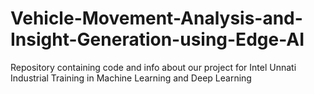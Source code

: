 # Vehicle-Movement-Analysis-and-Insight-Generation-using-Edge-AI
Repository containing code and info about our project for Intel Unnati Industrial Training in Machine Learning and Deep Learning
